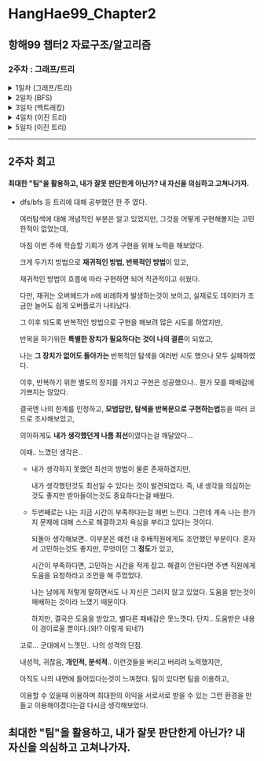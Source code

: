 # HangHae99_Chapter2
## 항해99 챕터2 자료구조/알고리즘

### 2주차 : **그래프/트리**

<details>
<summary>1일차 (그래프/트리)</summary>
<div markdown="1">

   - 과제 (문자열 조작 / 배열)
     - [전화번호 문자 조합](https://leetcode.com/problems/letter-combinations-of-a-phone-number/)
     - [순열](https://leetcode.com/problems/permutations/)
     - [조합](https://leetcode.com/problems/combinations)
   - 추가 과제
     - [단지번호붙이기](https://www.acmicpc.net/problem/2667)
     - [바이러스](https://www.acmicpc.net/problem/2606)
</div>
</details>
<details>
<summary>2일차 (BFS)</summary>
<div markdown="1">

  - 과제
    - [부분 집합](https://leetcode.com/problems/subsets/)
    - [일정 재구성](https://leetcode.com/problems/reconstruct-itinerary/)
    - [코스 스케줄](https://leetcode.com/problems/course-schedule/)
  - 추가 과제
    - [단지번호붙이기](https://www.acmicpc.net/problem/2667)
    - [바이러스](https://www.acmicpc.net/problem/2606)
</div>
</details>
<details>
<summary>3일차 (백트래킹)</summary>
<div markdown="1">

  - 과제
    - [1,2,3 더하기](https://www.acmicpc.net/problem/9095)
  - 심화 과제
    - [암호 만들기](https://www.acmicpc.net/problem/1759)
</div>
</details>
<details>
<summary>4일차 (이진 트리)</summary>
<div markdown="1">

  - 과제
    - [이진 트리의 직경](https://leetcode.com/problems/diameter-of-binary-tree/)
    - [가장 긴 동일 값의 경로](https://leetcode.com/problems/longest-univalue-path/)
    - [이진 트리 반전](https://leetcode.com/problems/invert-binary-tree/)
  - 추가 과제
    - [트리의 부모 찾기](https://www.acmicpc.net/problem/11725)
</div>
</details>
<details>
<summary>5일차 (이진 트리)
</summary>
<div markdown="1">

  - 과제
    - [이진 트리 직렬화 & 역직렬화](https://leetcode.com/problems/serialize-and-deserialize-binary-tree/)
    - [균형 이진 트리](https://leetcode.com/problems/balanced-binary-tree/)
    - [최소 높이 트리](https://leetcode.com/problems/minimum-height-trees/)
  - 추가 과제
    - [트리](https://www.acmicpc.net/problem/1068)
</div>
</details>

---
## 2주차 회고
#### 최대한 "팀"을 활용하고, 내가 잘못 판단한게 아닌가? 내 자신을 의심하고 고쳐나가자.
- dfs/bfs 등 트리에 대해 공부했던 한 주 였다.

  여러탐색에 대해 개념적인 부분은 알고 있었지만, 그것을 어떻게 구현해볼지는 고민한적이 없었는데,
  
  마침 이번 주에 학습할 기회가 생겨 구현을 위해 노력을 해보았다.
  
  크게 두가지 방법으로 **재귀적인 방법, 반복적인 방법**이 있고,
  
  재귀적인 방법이 흐름에 따라 구현하면 되어 직관적이고 쉬웠다.
  
  다만, 재귀는 오버헤드가 n에 비례하게 발생하는것이 보이고, 실제로도 데이터가 조금만 늘어도 쉽게 오버플로가 나타났다.
  
  그 이후 되도록 반복적인 방법으로 구현을 해보려 많은 시도를 하였지만,
  
  반복을 하기위한 **특별한 장치가 필요하다는 것이 나의 결론**이 되었고,
  
  나는 **그 장치가 없어도 돌아가는** 반복적인 탐색을 여러번 시도 했으나 모두 실패하였다.
  
  이후, 반복하기 위한 별도의 장치를 가지고 구현은 성공했으나.. 뭔가 모를 패배감에 기쁘지는 않았다.
  
  결국엔 나의 한계를 인정하고, **모범답안, 탐색을 반복문으로 구현하는법**등을 여러 코드로 조사해보았고,
  
  의아하게도 **내가 생각했던게 나름 최선**이였다는걸 깨달았다...
  
  이때.. 느꼈던 생각은..
  
  - 내가 생각하지 못했던 최선의 방법이 물론 존재하겠지만,
  
     내가 생각했던것도 최선일 수 있다는 것이 발견되었다. 즉, 내 생각을 의심하는것도 좋지만 받아들이는것도 중요하다는걸 배웠다.
  - 두번째로는 나는 지금 시간이 부족하다는걸 매번 느낀다. 그런데 계속 나는 한가지 문제에 대해 스스로 해결하고자 욕심을 부리고 있다는 것이다.

    되돌아 생각해보면.. 이부분은 예전 내 후배직원에게도 조언했던 부분이다. 혼자서 고민하는것도 좋지만, 무엇이던 그 **정도**가 있고,
    
    시간이 부족하다면, 고민하는 시간을 적게 잡고. 해결이 안된다면 주변 직원에게 도움을 요청하라고 조언을 해 주었었다.
    
    나는 남에게 저렇게 말하면서도 나 자신은 그러지 않고 있었다. 도움을 받는것이 패배하는 것이라 느꼈기 때문이다.
    
    하지만, 결국은 도움을 받았고, 별다른 패배감은 못느꼇다. 단지.. 도움받은 내용이 경이로울 뿐이다.(와!? 이렇게 되네?)
     
  고로... 군대에서 느꼇던.. 나의 성격의 단점.
  
  내성적, 귀찮음, **개인적, 분석적**.. 이런것들을 버리고 버리려 노력했지만,
  
  아직도 나의 내면에 들어있다는것이 느껴졌다. 팀이 있다면 팀을 이용하고,
  
  이용할 수 있을때 이용하며 최대한의 이익을 서로서로 받을 수 있는 그런 환경을 만들고 이용해야겠다는걸 다시금 생각해보았다.
  
## 최대한 "팀"을 활용하고, 내가 잘못 판단한게 아닌가? 내 자신을 의심하고 고쳐나가자.
